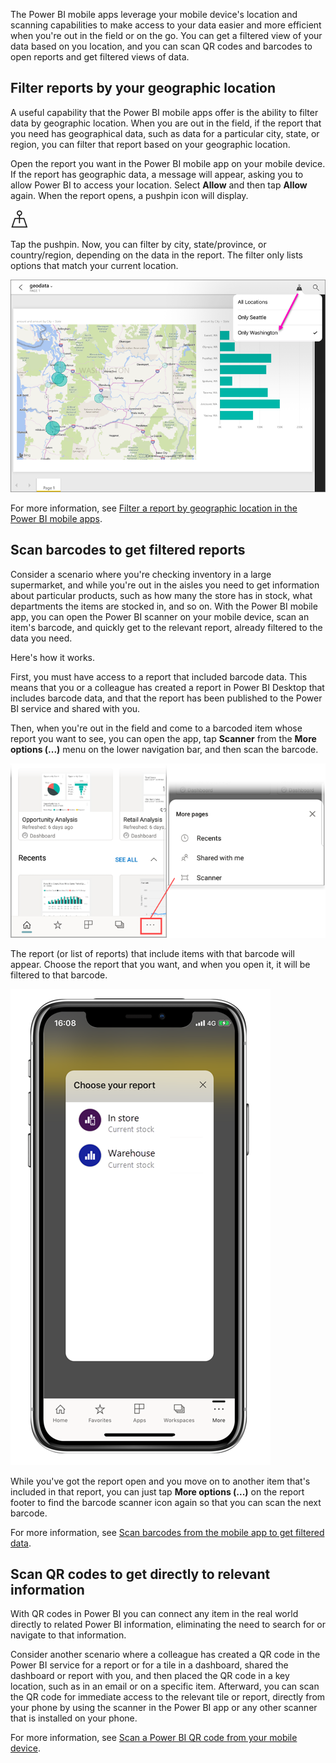 The Power BI mobile apps leverage your mobile device's location and scanning capabilities to make access to your data easier and more efficient when you're out in the field or on the go. You can get a filtered view of your data based on you location, and you can scan QR codes and barcodes to open reports and get filtered views of data.

## Filter reports by your geographic location

A useful capability that the Power BI mobile apps offer is the ability to filter data by geographic location. When you are out in the field, if the report that you need has geographical data, such as data for a particular city, state, or region, you can filter that report based on your geographic location.

Open the report you want in the Power BI mobile app on your mobile device. If the report has geographic data, a message will appear, asking you to allow Power BI to access your location. Select **Allow** and then tap **Allow** again. When the report opens, a pushpin icon will display.

![Image of pushpin icon.](../media/5-get-your-data-out-in-real-world/power-bi-mobile-app-push-pin.png)
 
Tap the pushpin. Now, you can filter by city, state/province, or country/region, depending on the data in the report. The filter only lists options that match your current location.

![Screenshot of applying a geographic location filter.](../media/5-get-your-data-out-in-real-world/power-bi-mobile-app-geo-map-set-filter.png)
 
For more information, see [Filter a report by geographic location in the Power BI mobile apps](/power-bi/consumer/mobile/mobile-apps-geographic-filtering).

## Scan barcodes to get filtered reports

Consider a scenario where you're checking inventory in a large supermarket, and while you're out in the aisles you need to get information about particular products, such as how many the store has in stock, what departments the items are stocked in, and so on. With the Power BI mobile app, you can open the Power BI scanner on your mobile device, scan an item's barcode, and quickly get to the relevant report, already filtered to the data you need.

Here's how it works.

First, you must have access to a report that included barcode data. This means that you or a colleague has created a report in Power BI Desktop that includes barcode data, and that the report has been published to the Power BI service and shared with you.

Then, when you're out in the field and come to a barcoded item whose report you want to see, you can open the app, tap **Scanner** from the **More options (...)** menu on the lower navigation bar, and then scan the barcode.

![Screenshot of Scanner menu option.](../media/5-get-your-data-out-in-real-world/power-bi-mobile-app-scanner.png)
 
The report (or list of reports) that include items with that barcode will appear. Choose the report that you want, and when you open it, it will be filtered to that barcode.

![Screenshot of list of reports that have barcode data.](../media/5-get-your-data-out-in-real-world/power-bi-mobile-app-barcode-scan-choose-report.png)
 
While you've got the report open and you move on to another item that's included in that report, you can just tap **More options (...)** on the report footer to find the barcode scanner icon again so that you can scan the next barcode.

For more information, see [Scan barcodes from the mobile app to get filtered data](/power-bi/consumer/mobile/mobile-apps-scan-barcode-iphone).

## Scan QR codes to get directly to relevant information

With QR codes in Power BI you can connect any item in the real world directly to related Power BI information, eliminating the need to search for or navigate to that information.

Consider another scenario where a colleague has created a QR code in the Power BI service for a report or for a tile in a dashboard, shared the dashboard or report with you, and then placed the QR code in a key location, such as in an email or on a specific item. Afterward, you can scan the QR code for immediate access to the relevant tile or report, directly from your phone by using the scanner in the Power BI app or any other scanner that is installed on your phone.

For more information, see [Scan a Power BI QR code from your mobile device](/power-bi/consumer/mobile/mobile-apps-qr-code).
